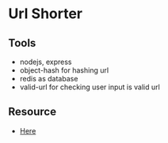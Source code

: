 # Url Shorter

## Tools

- nodejs, express
- object-hash for hashing url
- redis as database
- valid-url for checking user input is valid url

## Resource

- [Here](https://codeforgeek.com/url-shortener-node-js-redis/)
